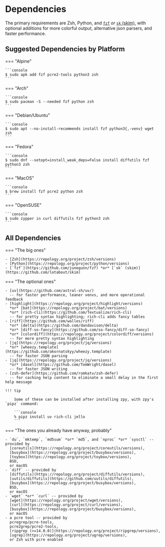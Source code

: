 # Dependencies

The primary requirements are Zsh, Python, and
[`fzf`](https://github.com/junegunn/fzf) *or* [`sk` (skim)](https://github.com/lotabout/skim),
with optional additions for more colorful output, alternative json parsers, and faster performance.

## Suggested Dependencies by Platform

=== "Alpine"

    ```console
    $ sudo apk add fzf pcre2-tools python3 zsh
    ```

=== "Arch"

    ```console
    $ sudo pacman -S --needed fzf python zsh
    ```

=== "Debian/Ubuntu"

    ```console
    $ sudo apt --no-install-recommends install fzf python3{,-venv} wget zsh
    ```

=== "Fedora"

    ```console
    $ sudo dnf --setopt=install_weak_deps=False install diffutils fzf python3 zsh
    ```

=== "MacOS"

    ```console
    $ brew install fzf pcre2 python zsh
    ```

=== "OpenSUSE"

    ```console
    $ sudo zypper in curl diffutils fzf python3 zsh
    ```

## All Dependencies

=== "The big ones"

    - [Zsh](https://repology.org/project/zsh/versions)
    - [Python](https://repology.org/project/python/versions)
    - [`fzf`](https://github.com/junegunn/fzf) *or* [`sk` (skim)](https://github.com/lotabout/skim)

=== "The optional ones"

    - [uv](https://github.com/astral-sh/uv/)
      -- for faster performance, leaner venvs, and more operational feedback
    - [highlight](https://repology.org/project/highlight/versions)
      *or* [bat](https://repology.org/project/bat/versions)
      *or* [rich-cli](https://github.com/Textualize/rich-cli)
      -- for pretty syntax highlighting; rich-cli adds fancy tables
    - [riff](https://github.com/walles/riff)
      *or* [delta](https://github.com/dandavison/delta)
      *or* [diff-so-fancy](https://github.com/so-fancy/diff-so-fancy)
      *or* [colordiff](https://repology.org/project/colordiff/versions)
      -- for more pretty syntax highlighting
    - [jq](https://repology.org/project/jq/versions)
      *or* [wheezy.template](https://github.com/akornatskyy/wheezy.template)
      -- for faster JSON parsing
    - [jq](https://repology.org/project/jq/versions)
      *or* [dasel](https://github.com/TomWright/dasel)
      -- for faster JSON writing
    - [zsh-defer](https://github.com/romkatv/zsh-defer)
      -- for caching help content to eliminate a small delay in the first help message

    !!! tip

        Some of these can be installed after installing zpy, with zpy's `pipz` command:

        ```console
        % pipz install uv rich-cli jello
        ```

=== "The ones you already have anyway, probably"

    - `du`, `mktemp`, `md5sum` *or* `md5`, and `nproc` *or* `sysctl` -- provided by
      [coreutils](https://repology.org/project/coreutils/versions),
      [busybox](https://repology.org/project/busybox/versions),
      [toybox](https://repology.org/project/toybox/versions),
      BSD,
      or macOS
    - `diff` -- provided by
      [diffutils](https://repology.org/project/diffutils/versions),
      [uutils/diffutils](https://github.com/uutils/diffutils),
      [busybox](https://repology.org/project/busybox/versions),
      BSD,
      or macOS
    - `wget` *or* `curl` -- provided by
      [wget](https://repology.org/project/wget/versions),
      [curl](https://repology.org/project/curl/versions),
      [busybox](https://repology.org/project/busybox/versions),
      or macOS
    - a pcre tool -- provided by
      pcregrep/pcre-tools,
      pcre2grep/pcre2-tools,
      [ripgrep (>=14.0.0)](https://repology.org/project/ripgrep/versions),
      [ugrep](https://repology.org/project/ugrep/versions),
      or Zsh with pcre enabled

